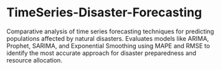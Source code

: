 # TimeSeries-Disaster-Forecasting
Comparative analysis of time series forecasting techniques for predicting populations affected by natural disasters. Evaluates models like ARIMA, Prophet, SARIMA, and Exponential Smoothing using MAPE and RMSE to identify the most accurate approach for disaster preparedness and resource allocation.
